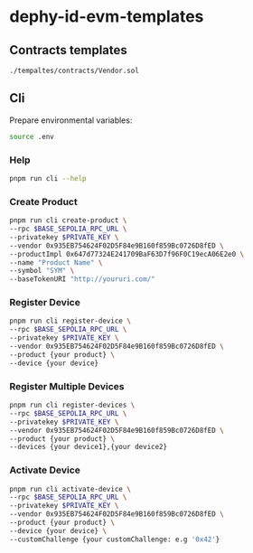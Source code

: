 # dephy-id-evm-templates

## Contracts templates

`./tempaltes/contracts/Vendor.sol`

## Cli

Prepare environmental variables:

```bash
source .env
```

### Help

```bash
pnpm run cli --help
```

### Create Product

```bash
pnpm run cli create-product \
--rpc $BASE_SEPOLIA_RPC_URL \
--privatekey $PRIVATE_KEY \
--vendor 0x935EB754624F02D5F84e9B160f859Bc0726D8fED \
--productImpl 0x647d77324E241709BaF63D7f96F0C19ecA06E2e0 \
--name "Product Name" \
--symbol "SYM" \
--baseTokenURI "http://youruri.com/"
```

### Register Device

```bash
pnpm run cli register-device \
--rpc $BASE_SEPOLIA_RPC_URL \
--privatekey $PRIVATE_KEY \
--vendor 0x935EB754624F02D5F84e9B160f859Bc0726D8fED \
--product {your product} \
--device {your device}
```

### Register Multiple Devices

```bash
pnpm run cli register-devices \
--rpc $BASE_SEPOLIA_RPC_URL \
--privatekey $PRIVATE_KEY \
--vendor 0x935EB754624F02D5F84e9B160f859Bc0726D8fED \
--product {your product} \
--devices {your device1},{your device2}
```

### Activate Device

```bash
pnpm run cli activate-device \
--rpc $BASE_SEPOLIA_RPC_URL \
--privatekey $PRIVATE_KEY \
--vendor 0x935EB754624F02D5F84e9B160f859Bc0726D8fED \
--product {your product} \
--device {your device} \
--customChallenge {your customChallenge: e.g '0x42'}
```
